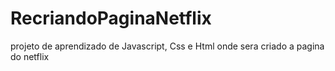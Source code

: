 # RecriandoPaginaNetflix
projeto de aprendizado de Javascript, Css e Html onde sera criado a pagina do netflix
